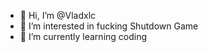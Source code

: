 - 👋 Hi, I’m @Vladxlc
- 👀 I’m interested in fucking Shutdown Game
- 🌱 I’m currently learning coding
<!---
Vladxlc/Vladxlc is a ✨ special ✨ repository because its `README.md` (this file) appears on your GitHub profile.
You can click the Preview link to take a look at your changes.
--->
